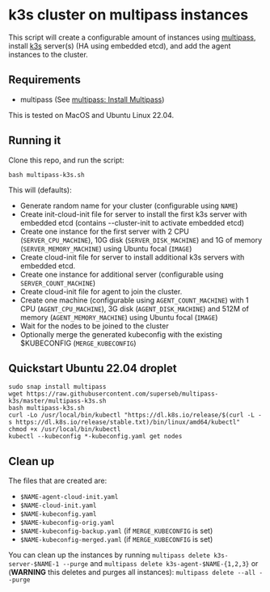 # k3s cluster on multipass instances

This script will create a configurable amount of instances using [multipass](https://github.com/CanonicalLtd/multipass/), install [k3s](https://github.com/rancher/k3s) server(s) (HA using embedded etcd), and add the agent instances to the cluster.

## Requirements

* multipass (See [multipass: Install Multipass](https://github.com/canonical/multipass#install-multipass))

This is tested on MacOS and Ubuntu Linux 22.04.

## Running it

Clone this repo, and run the script:

```
bash multipass-k3s.sh
```

This will (defaults):

* Generate random name for your cluster (configurable using `NAME`)
* Create init-cloud-init file for server to install the first k3s server with embedded etcd (contains --cluster-init to activate embedded etcd)
* Create one instance for the first server with 2 CPU (`SERVER_CPU_MACHINE`), 10G disk (`SERVER_DISK_MACHINE`) and 1G of memory (`SERVER_MEMORY_MACHINE`) using Ubuntu focal (`IMAGE`)
* Create cloud-init file for server to install additional k3s servers with embedded etcd.
* Create one instance for additional server (configurable using `SERVER_COUNT_MACHINE`)
* Create cloud-init file for agent to join the cluster.
* Create one machine (configurable using `AGENT_COUNT_MACHINE`) with 1 CPU (`AGENT_CPU_MACHINE`), 3G disk (`AGENT_DISK_MACHINE`) and 512M of memory (`AGENT_MEMORY_MACHINE`) using Ubuntu focal (`IMAGE`)
* Wait for the nodes to be joined to the cluster
* Optionally merge the generated kubeconfig with the existing $KUBECONFIG (`MERGE_KUBECONFIG`)

## Quickstart Ubuntu 22.04 droplet

```
sudo snap install multipass
wget https://raw.githubusercontent.com/superseb/multipass-k3s/master/multipass-k3s.sh
bash multipass-k3s.sh
curl -Lo /usr/local/bin/kubectl "https://dl.k8s.io/release/$(curl -L -s https://dl.k8s.io/release/stable.txt)/bin/linux/amd64/kubectl"
chmod +x /usr/local/bin/kubectl
kubectl --kubeconfig *-kubeconfig.yaml get nodes
```

## Clean up

The files that are created are:

* `$NAME-agent-cloud-init.yaml`
* `$NAME-cloud-init.yaml`
* `$NAME-kubeconfig.yaml`
* `$NAME-kubeconfig-orig.yaml`
* `$NAME-kubeconfig-backup.yaml` (if `MERGE_KUBECONFIG` is set)
* `$NAME-kubeconfig-merged.yaml` (if `MERGE_KUBECONFIG` is set)

You can clean up the instances by running `multipass delete k3s-server-$NAME-1 --purge` and `multipass delete k3s-agent-$NAME-{1,2,3}` or (**WARNING** this deletes and purges all instances): `multipass delete --all --purge`
